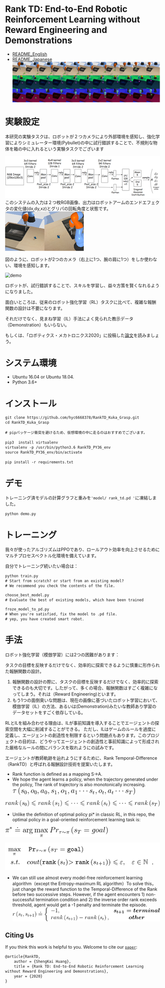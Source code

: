 # Rank TD: End-to-End Robotic Reinforcement Learning without Reward Engineering and Demonstrations

 - [README_English](./readme_En.md) 
 - [README_Japanese](./readme_Jp.md)
![obs_sequence](./img/obs_sequence.png)

実験設定
============

本研究の実験タスクは、ロボットが２つカメラにより外部環境を感知し、強化学習によりシミュレーター環境(Pybullet)の中に試行錯誤することで、不規則な物体を箱の中に入れるという実験タスクでございます


![Actor网络架构](./img/actor.png)
このシステムの入力は２つ枚RGB画像、出力はロボットアームのエンドエフェクタの変化値(dx,dy,xz)とグリパの回転角度と状態です。
![观测图像](./img/obs.png)

図のように、ロボットが2つのカメラ（右上に1つ、腕の肩に1つ）をしか使わない、環境を感知します。

![demo](./img/kuka.gif)

ロボットが、試行錯誤することで、スキルを学習し、益々方策を賢くなれるようになりました。

面白いところは、従来のロボット強化学習（RL）タスクに比べて、複雑な報酬関数の設計は不要になります。

それだけでなく、見まね学習（IL）手法によく見られた教示データ（Demonstration）もいらない。

もしくは、「ロボティクス・メカトロニクス2020」に投稿した[論文](./doc/master_thesis.pdf)を読みましょう。



システム環境
============

- Ubuntu 16.04 or Ubuntu 18.04.
- Python 3.6+

インストール
============

    git clone https://github.com/hyc6668378/RankTD_Kuka_Grasp.git
    cd RankTD_Kuka_Grasp
    
    # pipパッケージ衝突を避けるため、仮想環境の中に走るのはおすすめでございます。
    
	pip3  install virtualenv
	virtualenv -p /usr/bin/python3.6 RankTD_PY36_env
	source RankTD_PY36_env/bin/activate
	
	pip install -r requirements.txt


デモ
============
トレーニング済モデルの計算グラフと重みを`'model/ rank_td.pd '`に凍結しました。

```shell
python demo.py
```


トレーニング
============

我々が使ったアルゴリズムはPPOであり、ロールアウト効率を向上させるためにマルチプロセスベクトル化環境を備えています。

自分でトレーニング続いたい場合は：

```shell
python train.py  
# Start from scratch? or start from an existing model?
# We recommend you check the contents of the file.
```

```shell
choose_best_model.py
# Evaluate the best of existing models, which have been trained
```


```shell
froze_model_to_pd.py
# When you're satisfied, fix the model to .pd file.
# yep, you have created smart robot.
```



手法
============

ロボット強化学習（模倣学習）には2つの困難があります：


タスクの目標を反映するだけでなく、効率的に探索できるように慎重に形作られた報酬関数の設計。
1. 報酬関数の設計の際に、タスクの目標を反映するだけでなく、効率的に探索できるのも大切です。したがって、多くの場合、報酬関数はすごく複雑になってしまう。それは（Reward Engineering)といます。
2. もう1つの面倒臭いな問題は、現在の画像に基づいたロボット学習において、模倣学習（IL）の方法、あるいは(Demonstration)みたいな教師あり学習のデータセットをすごく依存している。

RLとILを組み合わせる理由は、ILが事前知識を導入することでエージェントの探索空間を大幅に削減することができる。
ただし、ILはゲームのルールを過度に定義し、エージェントの創造性を制限するという問題点もあります。このプロジェクトの目的は、どうやってエージェントの創造性と事前知識によって形成された厳格なルールの間にバランスを取れようにの試みです。

エージェントが教師軌跡を辿れようにするために、Rank Temporal-Difference（RankTD）と呼ばれる報酬設計技術を提案いたします。

 - Rank function is defined as a mapping  S->A.
 - We hope the agent learns a policy, when the trajectory generated under the policy, The rank of trajectory is also monotonically increasing.
![policy](./img/trance.gif)

![policy](./img/rank.gif)


 -  Unlike the definition of optimal policy pi* in classic RL, in this repo, the optimal policy in a goal-oriented reinforcement learning task is:

![policy](./img/policy.gif)

![optimize](./img/optimize.png)


 -  We can still use almost every model-free reinforcement learning algorithm（except the Entropy-maximum RL algorithm）To solve this，just change the reward function to the Temporal-Difference of the Rank before two successive steps. However, if the agent encounters 1) non-successful termination condition and 2) the inverse order rank exceeds threshold, agent would get a -1 penalty and terminate the episode.
![reward](./img/rankTD_reward.gif)


Citing Us
------------------
If you think this work is helpful to you. Welcome to cite our [`paper`](./doc/robomech_RM20-0006.pdf):

```
@article{RankTD,
    author = {ShengKai Huang},
    title = {Rank TD: End-to-End Robotic Reinforcement Learning without Reward Engineering and Demonstrations},
    year = {2020}
}
```
